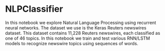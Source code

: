 # NLPClassifier

In this notebook we explore Natural Language Processing using recurrent neural networks. The dataset we use is the Keras Reuters newswires dataset. This dataset contains 11,228 Reuters newswires, each classified as one of 46 topics. In this notebook we train and test various RNN/LSTM models to recognize newswire topics using sequences of words.
